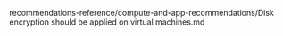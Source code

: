 recommendations-reference/compute-and-app-recommendations/Disk encryption should be applied on virtual machines.md
